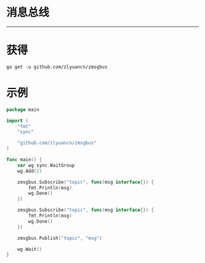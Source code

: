 # 消息总线

---

# 获得
`go get -u github.com/zlyuancn/zmsgbus`

# 示例

```go
package main

import (
    "fmt"
    "sync"

    "github.com/zlyuancn/zmsgbus"
)

func main() {
    var wg sync.WaitGroup
    wg.Add(2)

    zmsgbus.Subscribe("topic", func(msg interface{}) {
        fmt.Println(msg)
        wg.Done()
    })

    zmsgbus.Subscribe("topic", func(msg interface{}) {
        fmt.Println(msg)
        wg.Done()
    })

    zmsgbus.Publish("topic", "msg")

    wg.Wait()
}
```